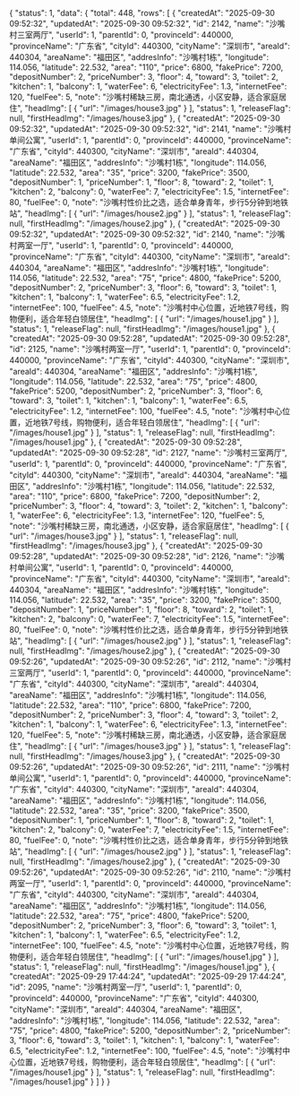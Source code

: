 {
    "status": 1,
    "data": {
        "total": 448,
        "rows": [
            {
                "createdAt": "2025-09-30 09:52:32",
                "updatedAt": "2025-09-30 09:52:32",
                "id": 2142,
                "name": "沙嘴村三室两厅",
                "userId": 1,
                "parentId": 0,
                "provinceId": 440000,
                "provinceName": "广东省",
                "cityId": 440300,
                "cityName": "深圳市",
                "areaId": 440304,
                "areaName": "福田区",
                "addresInfo": "沙嘴村1栋",
                "longitude": 114.056,
                "latitude": 22.532,
                "area": "110",
                "price": 6800,
                "fakePrice": 7200,
                "depositNumber": 2,
                "priceNumber": 3,
                "floor": 4,
                "toward": 3,
                "toilet": 2,
                "kitchen": 1,
                "balcony": 1,
                "waterFee": 6,
                "electricityFee": 1.3,
                "internetFee": 120,
                "fuelFee": 5,
                "note": "沙嘴村稀缺三房，南北通透，小区安静，适合家庭居住",
                "headImg": [
                    {
                        "url": "/images/house3.jpg"
                    }
                ],
                "status": 1,
                "releaseFlag": null,
                "firstHeadImg": "/images/house3.jpg"
            },
            {
                "createdAt": "2025-09-30 09:52:32",
                "updatedAt": "2025-09-30 09:52:32",
                "id": 2141,
                "name": "沙嘴村单间公寓",
                "userId": 1,
                "parentId": 0,
                "provinceId": 440000,
                "provinceName": "广东省",
                "cityId": 440300,
                "cityName": "深圳市",
                "areaId": 440304,
                "areaName": "福田区",
                "addresInfo": "沙嘴村1栋",
                "longitude": 114.056,
                "latitude": 22.532,
                "area": "35",
                "price": 3200,
                "fakePrice": 3500,
                "depositNumber": 1,
                "priceNumber": 1,
                "floor": 8,
                "toward": 2,
                "toilet": 1,
                "kitchen": 2,
                "balcony": 0,
                "waterFee": 7,
                "electricityFee": 1.5,
                "internetFee": 80,
                "fuelFee": 0,
                "note": "沙嘴村性价比之选，适合单身青年，步行5分钟到地铁站",
                "headImg": [
                    {
                        "url": "/images/house2.jpg"
                    }
                ],
                "status": 1,
                "releaseFlag": null,
                "firstHeadImg": "/images/house2.jpg"
            },
            {
                "createdAt": "2025-09-30 09:52:32",
                "updatedAt": "2025-09-30 09:52:32",
                "id": 2140,
                "name": "沙嘴村两室一厅",
                "userId": 1,
                "parentId": 0,
                "provinceId": 440000,
                "provinceName": "广东省",
                "cityId": 440300,
                "cityName": "深圳市",
                "areaId": 440304,
                "areaName": "福田区",
                "addresInfo": "沙嘴村1栋",
                "longitude": 114.056,
                "latitude": 22.532,
                "area": "75",
                "price": 4800,
                "fakePrice": 5200,
                "depositNumber": 2,
                "priceNumber": 3,
                "floor": 6,
                "toward": 3,
                "toilet": 1,
                "kitchen": 1,
                "balcony": 1,
                "waterFee": 6.5,
                "electricityFee": 1.2,
                "internetFee": 100,
                "fuelFee": 4.5,
                "note": "沙嘴村中心位置，近地铁7号线，购物便利，适合年轻白领居住",
                "headImg": [
                    {
                        "url": "/images/house1.jpg"
                    }
                ],
                "status": 1,
                "releaseFlag": null,
                "firstHeadImg": "/images/house1.jpg"
            },
            {
                "createdAt": "2025-09-30 09:52:28",
                "updatedAt": "2025-09-30 09:52:28",
                "id": 2125,
                "name": "沙嘴村两室一厅",
                "userId": 1,
                "parentId": 0,
                "provinceId": 440000,
                "provinceName": "广东省",
                "cityId": 440300,
                "cityName": "深圳市",
                "areaId": 440304,
                "areaName": "福田区",
                "addresInfo": "沙嘴村1栋",
                "longitude": 114.056,
                "latitude": 22.532,
                "area": "75",
                "price": 4800,
                "fakePrice": 5200,
                "depositNumber": 2,
                "priceNumber": 3,
                "floor": 6,
                "toward": 3,
                "toilet": 1,
                "kitchen": 1,
                "balcony": 1,
                "waterFee": 6.5,
                "electricityFee": 1.2,
                "internetFee": 100,
                "fuelFee": 4.5,
                "note": "沙嘴村中心位置，近地铁7号线，购物便利，适合年轻白领居住",
                "headImg": [
                    {
                        "url": "/images/house1.jpg"
                    }
                ],
                "status": 1,
                "releaseFlag": null,
                "firstHeadImg": "/images/house1.jpg"
            },
            {
                "createdAt": "2025-09-30 09:52:28",
                "updatedAt": "2025-09-30 09:52:28",
                "id": 2127,
                "name": "沙嘴村三室两厅",
                "userId": 1,
                "parentId": 0,
                "provinceId": 440000,
                "provinceName": "广东省",
                "cityId": 440300,
                "cityName": "深圳市",
                "areaId": 440304,
                "areaName": "福田区",
                "addresInfo": "沙嘴村1栋",
                "longitude": 114.056,
                "latitude": 22.532,
                "area": "110",
                "price": 6800,
                "fakePrice": 7200,
                "depositNumber": 2,
                "priceNumber": 3,
                "floor": 4,
                "toward": 3,
                "toilet": 2,
                "kitchen": 1,
                "balcony": 1,
                "waterFee": 6,
                "electricityFee": 1.3,
                "internetFee": 120,
                "fuelFee": 5,
                "note": "沙嘴村稀缺三房，南北通透，小区安静，适合家庭居住",
                "headImg": [
                    {
                        "url": "/images/house3.jpg"
                    }
                ],
                "status": 1,
                "releaseFlag": null,
                "firstHeadImg": "/images/house3.jpg"
            },
            {
                "createdAt": "2025-09-30 09:52:28",
                "updatedAt": "2025-09-30 09:52:28",
                "id": 2126,
                "name": "沙嘴村单间公寓",
                "userId": 1,
                "parentId": 0,
                "provinceId": 440000,
                "provinceName": "广东省",
                "cityId": 440300,
                "cityName": "深圳市",
                "areaId": 440304,
                "areaName": "福田区",
                "addresInfo": "沙嘴村1栋",
                "longitude": 114.056,
                "latitude": 22.532,
                "area": "35",
                "price": 3200,
                "fakePrice": 3500,
                "depositNumber": 1,
                "priceNumber": 1,
                "floor": 8,
                "toward": 2,
                "toilet": 1,
                "kitchen": 2,
                "balcony": 0,
                "waterFee": 7,
                "electricityFee": 1.5,
                "internetFee": 80,
                "fuelFee": 0,
                "note": "沙嘴村性价比之选，适合单身青年，步行5分钟到地铁站",
                "headImg": [
                    {
                        "url": "/images/house2.jpg"
                    }
                ],
                "status": 1,
                "releaseFlag": null,
                "firstHeadImg": "/images/house2.jpg"
            },
            {
                "createdAt": "2025-09-30 09:52:26",
                "updatedAt": "2025-09-30 09:52:26",
                "id": 2112,
                "name": "沙嘴村三室两厅",
                "userId": 1,
                "parentId": 0,
                "provinceId": 440000,
                "provinceName": "广东省",
                "cityId": 440300,
                "cityName": "深圳市",
                "areaId": 440304,
                "areaName": "福田区",
                "addresInfo": "沙嘴村1栋",
                "longitude": 114.056,
                "latitude": 22.532,
                "area": "110",
                "price": 6800,
                "fakePrice": 7200,
                "depositNumber": 2,
                "priceNumber": 3,
                "floor": 4,
                "toward": 3,
                "toilet": 2,
                "kitchen": 1,
                "balcony": 1,
                "waterFee": 6,
                "electricityFee": 1.3,
                "internetFee": 120,
                "fuelFee": 5,
                "note": "沙嘴村稀缺三房，南北通透，小区安静，适合家庭居住",
                "headImg": [
                    {
                        "url": "/images/house3.jpg"
                    }
                ],
                "status": 1,
                "releaseFlag": null,
                "firstHeadImg": "/images/house3.jpg"
            },
            {
                "createdAt": "2025-09-30 09:52:26",
                "updatedAt": "2025-09-30 09:52:26",
                "id": 2111,
                "name": "沙嘴村单间公寓",
                "userId": 1,
                "parentId": 0,
                "provinceId": 440000,
                "provinceName": "广东省",
                "cityId": 440300,
                "cityName": "深圳市",
                "areaId": 440304,
                "areaName": "福田区",
                "addresInfo": "沙嘴村1栋",
                "longitude": 114.056,
                "latitude": 22.532,
                "area": "35",
                "price": 3200,
                "fakePrice": 3500,
                "depositNumber": 1,
                "priceNumber": 1,
                "floor": 8,
                "toward": 2,
                "toilet": 1,
                "kitchen": 2,
                "balcony": 0,
                "waterFee": 7,
                "electricityFee": 1.5,
                "internetFee": 80,
                "fuelFee": 0,
                "note": "沙嘴村性价比之选，适合单身青年，步行5分钟到地铁站",
                "headImg": [
                    {
                        "url": "/images/house2.jpg"
                    }
                ],
                "status": 1,
                "releaseFlag": null,
                "firstHeadImg": "/images/house2.jpg"
            },
            {
                "createdAt": "2025-09-30 09:52:26",
                "updatedAt": "2025-09-30 09:52:26",
                "id": 2110,
                "name": "沙嘴村两室一厅",
                "userId": 1,
                "parentId": 0,
                "provinceId": 440000,
                "provinceName": "广东省",
                "cityId": 440300,
                "cityName": "深圳市",
                "areaId": 440304,
                "areaName": "福田区",
                "addresInfo": "沙嘴村1栋",
                "longitude": 114.056,
                "latitude": 22.532,
                "area": "75",
                "price": 4800,
                "fakePrice": 5200,
                "depositNumber": 2,
                "priceNumber": 3,
                "floor": 6,
                "toward": 3,
                "toilet": 1,
                "kitchen": 1,
                "balcony": 1,
                "waterFee": 6.5,
                "electricityFee": 1.2,
                "internetFee": 100,
                "fuelFee": 4.5,
                "note": "沙嘴村中心位置，近地铁7号线，购物便利，适合年轻白领居住",
                "headImg": [
                    {
                        "url": "/images/house1.jpg"
                    }
                ],
                "status": 1,
                "releaseFlag": null,
                "firstHeadImg": "/images/house1.jpg"
            },
            {
                "createdAt": "2025-09-29 17:44:24",
                "updatedAt": "2025-09-29 17:44:24",
                "id": 2095,
                "name": "沙嘴村两室一厅",
                "userId": 1,
                "parentId": 0,
                "provinceId": 440000,
                "provinceName": "广东省",
                "cityId": 440300,
                "cityName": "深圳市",
                "areaId": 440304,
                "areaName": "福田区",
                "addresInfo": "沙嘴村1栋",
                "longitude": 114.056,
                "latitude": 22.532,
                "area": "75",
                "price": 4800,
                "fakePrice": 5200,
                "depositNumber": 2,
                "priceNumber": 3,
                "floor": 6,
                "toward": 3,
                "toilet": 1,
                "kitchen": 1,
                "balcony": 1,
                "waterFee": 6.5,
                "electricityFee": 1.2,
                "internetFee": 100,
                "fuelFee": 4.5,
                "note": "沙嘴村中心位置，近地铁7号线，购物便利，适合年轻白领居住",
                "headImg": [
                    {
                        "url": "/images/house1.jpg"
                    }
                ],
                "status": 1,
                "releaseFlag": null,
                "firstHeadImg": "/images/house1.jpg"
            }
        ]
    }
}